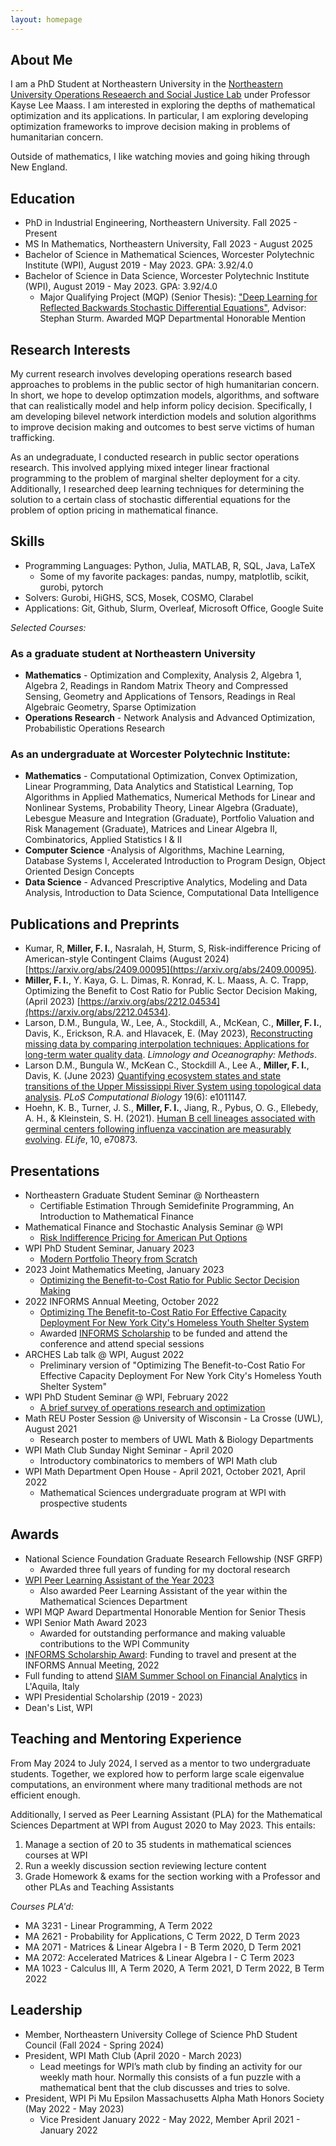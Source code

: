 ```yaml
---
layout: homepage
---
```


## About Me

I am a PhD Student at Northeastern University in the [Northeastern University Operations Reseaerch and Social Justice Lab](https://kaysemaass.wixsite.com/kayseleemaass/meet-the-team) under Professor Kayse Lee Maass. I am interested in exploring the depths of mathematical optimization and its applications. In particular, I am exploring developing optimization frameworks to improve decision making in problems of humanitarian concern.

Outside of mathematics, I like watching movies and going hiking through New England.

## Education
- PhD in Industrial Engineering, Northeastern University. Fall 2025 - Present
- MS In Mathematics, Northeastern University, Fall 2023 - August 2025
- Bachelor of Science in Mathematical Sciences, Worcester Polytechnic Institute (WPI), August 2019 - May 2023. GPA: 3.92/4.0
- Bachelor of Science in Data Science, Worcester Polytechnic Institute (WPI), August 2019 - May 2023. GPA: 3.92/4.0
	- Major Qualifying Project (MQP) (Senior Thesis): ["Deep Learning for Reflected Backwards Stochastic Differential Equations"](https://digital.wpi.edu/concern/student_works/js956j933?locale=en), Advisor: Stephan Sturm. Awarded MQP Departmental Honorable Mention


## Research Interests
My current research involves developing operations research based approaches to problems in the public sector of high humanitarian concern. In short, we hope to develop optimzation models, algorithms, and software that can realistically model and help inform policy decision. Specifically, I am developing bilevel network interdiction models and solution algorithms to improve decision making and outcomes to best serve victims of human trafficking.

As an undegraduate, I conducted research in public sector operations research. This involved applying mixed integer linear fractional programming to the problem of marginal shelter deployment for a city. Additionally, I researched deep learning techniques for determining the solution to a certain class of stochastic differential equations for the problem of option pricing in mathematical finance.

## Skills
- Programming Languages: Python, Julia, MATLAB, R, SQL, Java, LaTeX
	- Some of my favorite packages: pandas, numpy, matplotlib, scikit, gurobi, pytorch
- Solvers: Gurobi, HiGHS, SCS, Mosek, COSMO, Clarabel
- Applications: Git, Github, Slurm, Overleaf, Microsoft Office, Google Suite


*Selected Courses:*

### As a graduate student at Northeastern University
- **Mathematics** - Optimization and Complexity, Analysis 2, Algebra 1, Algebra 2, Readings in Random Matrix Theory and Compressed Sensing, Geometry and Applications of Tensors, Readings in Real Algebraic Geometry, Sparse Optimization 
- **Operations Research** - Network Analysis and Advanced Optimization, Probabilistic Operations Research

### As an undergraduate at Worcester Polytechnic Institute:

- **Mathematics** - Computational Optimization, Convex Optimization, Linear Programming, Data Analytics and Statistical Learning, Top Algorithms in Applied Mathematics, Numerical Methods for Linear and Nonlinear Systems, Probability Theory,  Linear Algebra (Graduate), Lebesgue Measure and Integration (Graduate), Portfolio Valuation and Risk Management (Graduate), Matrices and Linear Algebra II, Combinatorics, Applied Statistics I & II
- **Computer Science** -Analysis of Algorithms, Machine Learning, Database Systems I, Accelerated Introduction to Program Design, Object Oriented Design Concepts
- **Data Science** -  Advanced Prescriptive Analytics, Modeling and Data Analysis, Introduction to Data Science, Computational Data Intelligence





## Publications and Preprints
- Kumar, R, **Miller, F. I.**, Nasralah, H, Sturm, S, Risk-indifference Pricing of American-style Contingent Claims (August 2024) [https://arxiv.org/abs/2409.00095](https://arxiv.org/abs/2409.00095).
- **Miller, F. I.**, Y. Kaya, G. L. Dimas, R. Konrad, K. L. Maass, A. C. Trapp, Optimizing the Benefit to Cost Ratio for Public Sector Decision Making, (April 2023) [https://arxiv.org/abs/2212.04534](https://arxiv.org/abs/2212.04534).
- Larson, D.M., Bungula, W., Lee, A., Stockdill, A., McKean, C., **Miller, F. I.**, Davis, K., Erickson, R.A. and Hlavacek, E. (May 2023), [Reconstructing missing data by comparing interpolation techniques: Applications for long-term water quality data](https://doi.org/10.1002/lom3.10556). *Limnology and Oceanography: Methods*.
- Larson D.M., Bungula W., McKean C., Stockdill A., Lee A., **Miller, F. I.**, Davis, K. (June 2023) [Quantifying ecosystem states and state transitions of the Upper Mississippi River System using topological data analysis](https://doi.org/10.1371/journal.pcbi.1011147). *PLoS Computational Biology* 19(6): e1011147.
- Hoehn, K. B., Turner, J. S., **Miller, F. I.**, Jiang, R., Pybus, O. G., Ellebedy, A. H., & Kleinstein, S. H. (2021). [Human B cell lineages associated with germinal centers following influenza vaccination are measurably evolving](https://doi.org/10.7554/eLife.70873). *ELife*, 10, e70873.



## Presentations
- Northeastern Graduate Student Seminar @ Northeastern
	- Certifiable Estimation Through Semidefinite Programming, An Introduction to Mathematical Finance
- Mathematical Finance and Stochastic Analysis Seminar @ WPI
	- [Risk Indifference Pricing for American Put Options](https://www.wpi.edu/news/calendar/events/mathematical-sciences-department-financial-math-seminar-frederick-miller-wpi-student-risk)
- WPI PhD Student Seminar, January 2023
	- [Modern Portfolio Theory from Scratch](https://sites.google.com/view/wpi-math-studentseminar/past-talks?authuser=0)
- 2023 Joint Mathematics Meeting, January 2023
 	- [Optimizing the Benefit-to-Cost Ratio for Public Sector Decision Making](https://meetings.ams.org/math/jmm2023/meetingapp.cgi/Paper/22848)
- 2022 INFORMS Annual Meeting, October 2022
	- [Optimizing The Benefit-to-Cost Ratio For Effective Capacity Deployment For New York City's Homeless Youth Shelter System](https://www.abstractsonline.com/pp8/#!/10693/presentation/6979)
	- Awarded [INFORMS Scholarship](https://www.informs.org/Recognizing-Excellence/Scholarships/INFORMS-Scholarship) to be funded and attend the conference and attend special sessions
- ARCHES Lab talk @ WPI, August 2022
	- Preliminary version of "Optimizing The Benefit-to-Cost Ratio For Effective Capacity Deployment For New York City's Homeless Youth Shelter System"
- WPI PhD Student Seminar @ WPI, February 2022
	- [A brief survey of operations research and optimization](https://sites.google.com/view/wpi-math-studentseminar/past-talks?authuser=0)
- Math REU Poster Session @ University of Wisconsin - La Crosse (UWL), August 2021
	- Research poster to members of UWL Math & Biology Departments
- WPI Math Club Sunday Night Seminar - April 2020
	- Introductory combinatorics to members of WPI Math club
- WPI Math Department Open House - April 2021, October 2021, April 2022
	- Mathematical Sciences undergraduate program at WPI with prospective students

## Awards
- National Science Foundation Graduate Research Fellowship (NSF GRFP)
 	 - Awarded three full years of funding for my doctoral research
- [WPI Peer Learning Assistant of the Year 2023](https://www.wpi.edu/news/announcements/peer-learning-assistants-honored-student-recognition-awards-ceremony-0#:~:text=The%202023%20Peer%20Learning%20Assistant,Sciences%20Department%20for%20several%20years.)
	- Also awarded Peer Learning Assistant of the year within the Mathematical Sciences Department
- WPI MQP Award Departmental Honorable Mention for Senior Thesis
- WPI Senior Math Award 2023
	- Awarded for outstanding performance and making valuable contributions to the WPI Community
- [INFORMS Scholarship Award](https://www.informs.org/Recognizing-Excellence/Scholarships/INFORMS-Scholarship): Funding to travel and present at the INFORMS Annual Meeting, 2022
- Full funding to attend [SIAM Summer School on Financial Analytics](https://siam2022.gssi.it/) in L'Aquila, Italy
- WPI Presidential Scholarship (2019 - 2023)
- Dean's List, WPI

## Teaching and Mentoring Experience
From May 2024 to July 2024, I served as a mentor to two undergraduate students. Together, we explored how to perform large scale eigenvalue computations, an environment where many traditional methods are not efficient enough.

Additionally, I served as Peer Learning Assistant (PLA) for the Mathematical Sciences Department at WPI from August 2020 to May 2023. This entails:
1. Manage a section of 20 to 35 students in mathematical sciences courses at WPI
2. Run a weekly discussion section reviewing lecture content
3. Grade Homework & exams for the section working with a Professor and other PLAs and Teaching Assistants

*Courses PLA'd:*
- MA 3231 - Linear Programming, A Term 2022
- MA 2621 - Probability for Applications, C Term 2022, D Term 2023
- MA 2071 - Matrices & Linear Algebra I - B Term 2020, D Term 2021
- MA 2072: Accelerated Matrices & Linear Algebra I - C Term 2023
- MA 1023 - Calculus III, A Term 2020, A Term 2021, D Term 2022, B Term 2022


## Leadership
- Member, Northeastern University College of Science PhD Student Council (Fall 2024 - Spring 2024)
- President, WPI Math Club (April 2020 - March 2023)
	- Lead meetings for WPI’s math club by finding an activity for our weekly math hour. Normally this consists of a fun puzzle with a mathematical bent that the club discusses and tries to solve.
- President, WPI Pi Mu Epsilon Massachusetts Alpha Math Honors Society (May 2022 - May 2023)
	 - Vice President January 2022 - May 2022, Member April 2021 - January 2022
